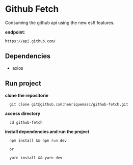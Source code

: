 # Github Fetch

Consuming the github api using the new es6 features.

**endpoint**:

    https://api.github.com/

## Dependencies

* axios

## Run project

**clone the repositorie**

      git clone git@github.com:henriquenasc/github-fetch.git

**access directory**

      cd github-fetch

**install dependencies and run the project**

      npm install && npm run dev

      or

      yarn install && yarn dev
